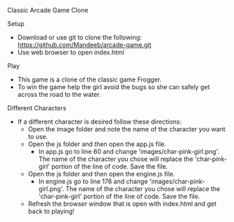 Classic Arcade Game Clone



Setup

- Download or use git to clone the following: https://github.com/Mandeeb/arcade-game.git
- Use web browser to open index.html


Play

- This game is a clone of the classic game Frogger.
- To win the game help the girl avoid the bugs so she can safely get across
  the road to the water.  


Different Characters

- If a different character is desired follow these directions:
    - Open the image folder and note the name of the character you want to use.
    - Open the js folder and then open the app.js file.
      - In app.js go to line 60 and change 'images/char-pink-girl.png'. The
        name of the character you chose will replace the  'char-pink-girl'
        portion of the line of code. Save the file.
    - Open the js folder and then open the engine.js file.
      - In engine.js go to line 176 and change 'images/char-pink-girl.png'. The
        name of the character you chose will replace the 'char-pink-girl'
        portion of the line of code. Save the file.
    - Refresh the browser window that is open with index.html and get back to
      playing!    
